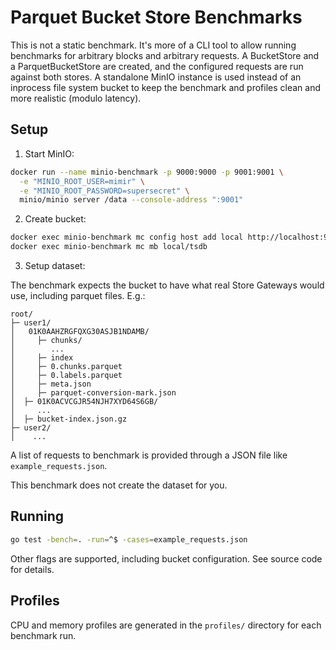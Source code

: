# Parquet Bucket Store Benchmarks

This is not a static benchmark. It's more of a CLI tool to allow running benchmarks for arbitrary blocks and arbitrary requests.
A BucketStore and a ParquetBucketStore are created, and the configured requests are run against both stores.
A standalone MinIO instance is used instead of an inprocess file system bucket to keep the benchmark and profiles clean and more realistic (modulo latency).


## Setup

1. Start MinIO:
```bash
docker run --name minio-benchmark -p 9000:9000 -p 9001:9001 \
  -e "MINIO_ROOT_USER=mimir" \
  -e "MINIO_ROOT_PASSWORD=supersecret" \
  minio/minio server /data --console-address ":9001"
```

2. Create bucket:
```bash
docker exec minio-benchmark mc config host add local http://localhost:9000 mimir supersecret
docker exec minio-benchmark mc mb local/tsdb
```

3. Setup dataset:

  The benchmark expects the bucket to have what real Store Gateways would use, including parquet files. E.g.:

  ```
  root/
  ├─ user1/
  │   01K0AAHZRGFQXG30ASJB1NDAMB/
  │     ├─ chunks/
  │        ...
  │     ├─ index
  │     ├─ 0.chunks.parquet
  │     ├─ 0.labels.parquet
  │     ├─ meta.json
  │     ├─ parquet-conversion-mark.json
  │  ├─ 01K0ACVCGJR54NJH7XYD64S6GB/
  │     ...
  │  ├─ bucket-index.json.gz
  ├─ user2/
  │    ...
  ```

  A list of requests to benchmark is provided through a JSON file like `example_requests.json`.

  This benchmark does not create the dataset for you.

  ## Running

  ```bash
  go test -bench=. -run=^$ -cases=example_requests.json
  ```

  Other flags are supported, including bucket configuration. See source code for details. 


## Profiles

CPU and memory profiles are generated in the `profiles/` directory for each benchmark run.